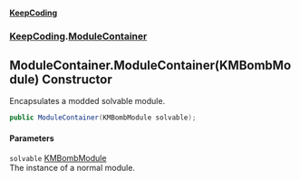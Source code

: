 #### [KeepCoding](index.md 'index')
### [KeepCoding](KeepCoding.md 'KeepCoding').[ModuleContainer](ModuleContainer.md 'KeepCoding.ModuleContainer')
## ModuleContainer.ModuleContainer(KMBombModule) Constructor
Encapsulates a modded solvable module.  
```csharp
public ModuleContainer(KMBombModule solvable);
```
#### Parameters
<a name='KeepCoding.ModuleContainer.ModuleContainer(KMBombModule).solvable'></a>
`solvable` [KMBombModule](https://docs.microsoft.com/en-us/dotnet/api/KMBombModule 'KMBombModule')  
The instance of a normal module.
  
